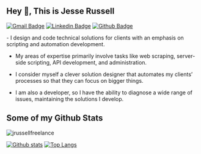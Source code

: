 ## Hey 👋, This is Jesse Russell
[![Gmail Badge](https://img.shields.io/badge/-jesse@jrussell.io-c14438?style=flat&logo=Gmail&logoColor=white&link=mailto:jesse@jrussell.io)](mailto:jesse@jrussell.io) 
[![Linkedin Badge](https://img.shields.io/badge/-jesserussell110-0072b1?style=flat&logo=Linkedin&logoColor=white&link=https://www.linkedin.com/in/jesserussell110/)](https://www.linkedin.com/in/jesserussell110/) [![Github Badge](https://img.shields.io/badge/-jrussellfreelance-grey?style=flat&logo=github&logoColor=white&link=https://github.com/jrussellfreelance/)](https://www.github.com/jrussellfreelance/) <p align='left'>- I design and code technical solutions for clients with an emphasis on scripting and automation development.

- My areas of expertise primarily involve tasks like web scraping, server-side scripting, API development, and administration.

- I consider myself a clever solution designer that automates my clients’ processes so that they can focus on bigger things.

- I am also a developer, so I have the ability to diagnose a wide range of issues, maintaining the solutions I develop.</p>
## Some of my Github Stats
<p align=left> <img src=https://komarev.com/ghpvc/?username=jrussellfreelance alt=jrussellfreelance /> </p>

[![Github stats](https://github-readme-stats.vercel.app/api?username=jrussellfreelance&show_icons=true&include_all_commits=true)](https://github.com/jrussellfreelance/github-readme-stats)
[![Top Langs](https://github-readme-stats.vercel.app/api/top-langs/?username=jrussellfreelance&layout=compact)](https://github.com/jrussellfreelance/github-readme-stats)
